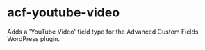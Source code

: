 acf-youtube-video
=================

Adds a 'YouTube Video' field type for the Advanced Custom Fields WordPress plugin.
